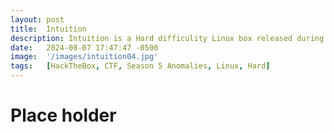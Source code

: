 ```yaml
---
layout: post
title:  Intuition
description: Intuition is a Hard difficulity Linux box released during Season 5 Anomalies. Its...
date:   2024-08-07 17:47:47 -0500
image:  '/images/intuition04.jpg'
tags:   [HackTheBox, CTF, Season 5 Anomalies, Linux, Hard]
---
```

# Place holder